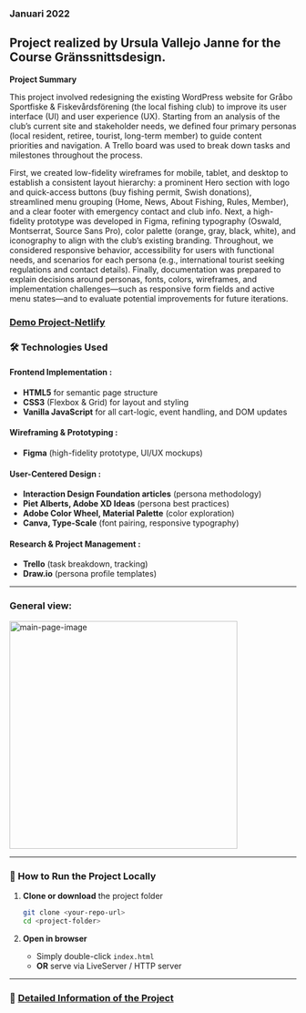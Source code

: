 ### Januari 2022

## Project realized by Ursula Vallejo Janne for the Course Gränssnittsdesign.

**Project Summary**

This project involved redesigning the existing WordPress website for Gråbo Sportfiske & Fiskevårdsförening (the local fishing club) to improve its user interface (UI) and user experience (UX). Starting from an analysis of the club’s current site and stakeholder needs, we defined four primary personas (local resident, retiree, tourist, long-term member) to guide content priorities and navigation. A Trello board was used to break down tasks and milestones throughout the process.

First, we created low-fidelity wireframes for mobile, tablet, and desktop to establish a consistent layout hierarchy: a prominent Hero section with logo and quick-access buttons (buy fishing permit, Swish donations), streamlined menu grouping (Home, News, About Fishing, Rules, Member), and a clear footer with emergency contact and club info. Next, a high-fidelity prototype was developed in Figma, refining typography (Oswald, Montserrat, Source Sans Pro), color palette (orange, gray, black, white), and iconography to align with the club’s existing branding. Throughout, we considered responsive behavior, accessibility for users with functional needs, and scenarios for each persona (e.g., international tourist seeking regulations and contact details). Finally, documentation was prepared to explain decisions around personas, fonts, colors, wireframes, and implementation challenges—such as responsive form fields and active menu states—and to evaluate potential improvements for future iterations.

### [Demo Project-Netlify ](https://grbo-sportfiske.netlify.app/)

### 🛠️ Technologies Used

#### Frontend Implementation :

- **HTML5** for semantic page structure
- **CSS3** (Flexbox & Grid) for layout and styling
- **Vanilla JavaScript** for all cart-logic, event handling, and DOM updates

#### Wireframing & Prototyping :

- **Figma** (high-fidelity prototype, UI/UX mockups)

#### User-Centered Design :

- **Interaction Design Foundation articles** (persona methodology)
- **Piet Alberts, Adobe XD Ideas** (persona best practices)
- **Adobe Color Wheel, Material Palette** (color exploration)
- **Canva, Type-Scale** (font pairing, responsive typography)

#### Research & Project Management :

- **Trello** (task breakdown, tracking)
- **Draw.io** (persona profile templates)

---

### General view:

<img
  src="img/Demo1.png"
  alt="main-page-image"
  width="400"
/>

---

### 🚀 How to Run the Project Locally

1. **Clone or download** the project folder

   ```bash
   git clone <your-repo-url>
   cd <project-folder>
   ```

2. **Open in browser**

   - Simply double-click `index.html`
   - **OR** serve via LiveServer / HTTP server

---

### 📄 [Detailed Information of the Project](Detail_Info.md)
